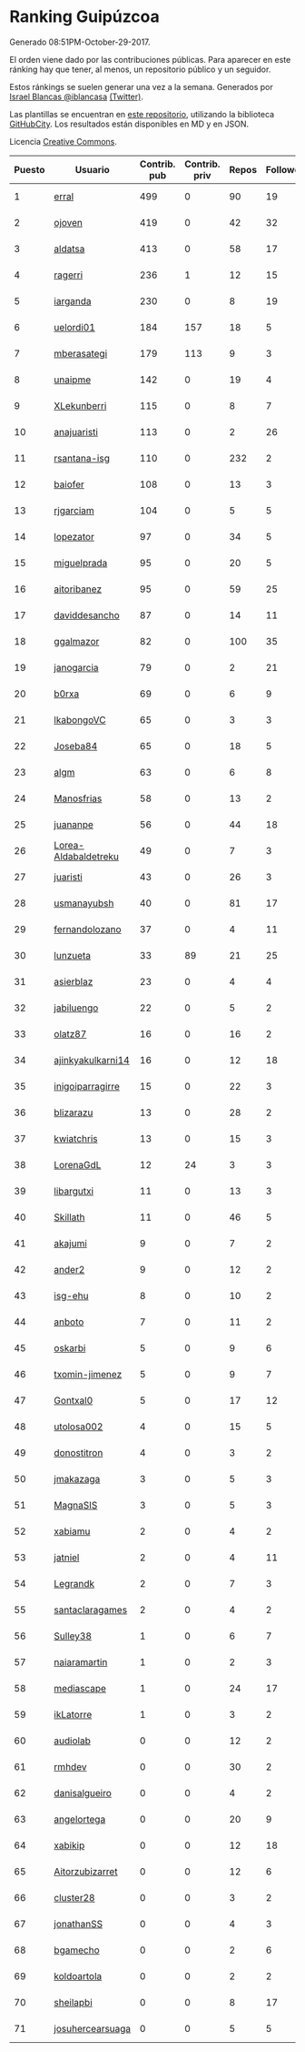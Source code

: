 # Ranking Guipúzcoa

Generado 08:51PM-October-29-2017.

El orden viene dado por las contribuciones públicas. Para aparecer en este ránking hay que tener, al menos, un repositorio público y un seguidor.

Estos ránkings se suelen generar una vez a la semana. Generados por [Israel Blancas @iblancasa](https://github.com/iblancasa/) [(Twitter)](https://twitter.com/iblancasa).

Las plantillas se encuentran en [este repositorio](https://github.com/iblancasa/GH-Spanish-Ranking), utilizando la biblioteca [GitHubCity](https://github.com/iblancasa/GitHubCity). Los resultados están disponibles en MD y en JSON.

Licencia [Creative Commons](https://creativecommons.org/licenses/by/4.0/).

| Puesto   |  Usuario  | Contrib. pub | Contrib. priv |Repos| Followers | Desde |  Avatar  |
|----------|-----------|--------------|---------------|-----|-----------|-------|----------|
|1|[erral](https://github.com/erral)|499|0|90|19|2011-05-29|![erral](https://avatars2.githubusercontent.com/u/817365)|
|2|[ojoven](https://github.com/ojoven)|419|0|42|32|2011-05-06|![ojoven](https://avatars1.githubusercontent.com/u/772734)|
|3|[aldatsa](https://github.com/aldatsa)|413|0|58|17|2013-06-19|![aldatsa](https://avatars2.githubusercontent.com/u/4741986)|
|4|[ragerri](https://github.com/ragerri)|236|1|12|15|2010-09-28|![ragerri](https://avatars0.githubusercontent.com/u/419327)|
|5|[iarganda](https://github.com/iarganda)|230|0|8|19|2013-04-02|![iarganda](https://avatars3.githubusercontent.com/u/4041131)|
|6|[uelordi01](https://github.com/uelordi01)|184|157|18|5|2015-04-22|![uelordi01](https://avatars1.githubusercontent.com/u/12067904)|
|7|[mberasategi](https://github.com/mberasategi)|179|113|9|3|2011-04-19|![mberasategi](https://avatars0.githubusercontent.com/u/738823)|
|8|[unaipme](https://github.com/unaipme)|142|0|19|4|2014-11-24|![unaipme](https://avatars0.githubusercontent.com/u/9933703)|
|9|[XLekunberri](https://github.com/XLekunberri)|115|0|8|7|2015-02-04|![XLekunberri](https://avatars1.githubusercontent.com/u/10845905)|
|10|[anajuaristi](https://github.com/anajuaristi)|113|0|2|26|2010-01-21|![anajuaristi](https://avatars3.githubusercontent.com/u/186591)|
|11|[rsantana-isg](https://github.com/rsantana-isg)|110|0|232|2|2016-05-10|![rsantana-isg](https://avatars1.githubusercontent.com/u/19290111)|
|12|[baiofer](https://github.com/baiofer)|108|0|13|3|2014-03-01|![baiofer](https://avatars2.githubusercontent.com/u/6826590)|
|13|[rjgarciam](https://github.com/rjgarciam)|104|0|5|5|2012-02-17|![rjgarciam](https://avatars1.githubusercontent.com/u/1446890)|
|14|[lopezator](https://github.com/lopezator)|97|0|34|5|2013-10-26|![lopezator](https://avatars0.githubusercontent.com/u/5780637)|
|15|[miguelprada](https://github.com/miguelprada)|95|0|20|5|2011-03-19|![miguelprada](https://avatars0.githubusercontent.com/u/678580)|
|16|[aitoribanez](https://github.com/aitoribanez)|95|0|59|25|2011-11-20|![aitoribanez](https://avatars2.githubusercontent.com/u/1209012)|
|17|[daviddesancho](https://github.com/daviddesancho)|87|0|14|11|2011-11-07|![daviddesancho](https://avatars2.githubusercontent.com/u/1177446)|
|18|[ggalmazor](https://github.com/ggalmazor)|82|0|100|35|2010-02-18|![ggalmazor](https://avatars1.githubusercontent.com/u/205913)|
|19|[janogarcia](https://github.com/janogarcia)|79|0|2|21|2009-03-06|![janogarcia](https://avatars1.githubusercontent.com/u/60790)|
|20|[b0rxa](https://github.com/b0rxa)|69|0|6|9|2014-03-07|![b0rxa](https://avatars3.githubusercontent.com/u/6883373)|
|21|[lkabongoVC](https://github.com/lkabongoVC)|65|0|3|3|2012-03-06|![lkabongoVC](https://avatars3.githubusercontent.com/u/1507997)|
|22|[Joseba84](https://github.com/Joseba84)|65|0|18|5|2013-09-30|![Joseba84](https://avatars0.githubusercontent.com/u/5579257)|
|23|[algm](https://github.com/algm)|63|0|6|8|2009-10-29|![algm](https://avatars3.githubusercontent.com/u/146385)|
|24|[Manosfrias](https://github.com/Manosfrias)|58|0|13|2|2014-12-05|![Manosfrias](https://avatars2.githubusercontent.com/u/10085811)|
|25|[juananpe](https://github.com/juananpe)|56|0|44|18|2011-09-25|![juananpe](https://avatars3.githubusercontent.com/u/1078305)|
|26|[Lorea-Aldabaldetreku](https://github.com/Lorea-Aldabaldetreku)|49|0|7|3|2016-12-26|![Lorea-Aldabaldetreku](https://avatars1.githubusercontent.com/u/24773049)|
|27|[juaristi](https://github.com/juaristi)|43|0|26|3|2015-05-01|![juaristi](https://avatars2.githubusercontent.com/u/12197371)|
|28|[usmanayubsh](https://github.com/usmanayubsh)|40|0|81|17|2014-09-07|![usmanayubsh](https://avatars2.githubusercontent.com/u/8685049)|
|29|[fernandolozano](https://github.com/fernandolozano)|37|0|4|11|2014-02-03|![fernandolozano](https://avatars0.githubusercontent.com/u/6573359)|
|30|[lunzueta](https://github.com/lunzueta)|33|89|21|25|2013-04-26|![lunzueta](https://avatars1.githubusercontent.com/u/4266279)|
|31|[asierblaz](https://github.com/asierblaz)|23|0|4|4|2016-02-22|![asierblaz](https://avatars2.githubusercontent.com/u/17404020)|
|32|[jabiluengo](https://github.com/jabiluengo)|22|0|5|2|2015-09-18|![jabiluengo](https://avatars3.githubusercontent.com/u/14353000)|
|33|[olatz87](https://github.com/olatz87)|16|0|16|2|2011-12-01|![olatz87](https://avatars1.githubusercontent.com/u/1233180)|
|34|[ajinkyakulkarni14](https://github.com/ajinkyakulkarni14)|16|0|12|18|2013-10-15|![ajinkyakulkarni14](https://avatars2.githubusercontent.com/u/5690213)|
|35|[inigoiparragirre](https://github.com/inigoiparragirre)|15|0|22|3|2013-06-18|![inigoiparragirre](https://avatars0.githubusercontent.com/u/4726310)|
|36|[blizarazu](https://github.com/blizarazu)|13|0|28|2|2010-06-13|![blizarazu](https://avatars1.githubusercontent.com/u/304059)|
|37|[kwiatchris](https://github.com/kwiatchris)|13|0|15|3|2015-09-09|![kwiatchris](https://avatars3.githubusercontent.com/u/14196954)|
|38|[LorenaGdL](https://github.com/LorenaGdL)|12|24|3|3|2014-11-21|![LorenaGdL](https://avatars3.githubusercontent.com/u/9889214)|
|39|[libargutxi](https://github.com/libargutxi)|11|0|13|3|2012-03-21|![libargutxi](https://avatars2.githubusercontent.com/u/1560714)|
|40|[Skillath](https://github.com/Skillath)|11|0|46|5|2013-10-18|![Skillath](https://avatars0.githubusercontent.com/u/5716415)|
|41|[akajumi](https://github.com/akajumi)|9|0|7|2|2011-03-24|![akajumi](https://avatars0.githubusercontent.com/u/688448)|
|42|[ander2](https://github.com/ander2)|9|0|12|2|2013-04-12|![ander2](https://avatars3.githubusercontent.com/u/4135033)|
|43|[isg-ehu](https://github.com/isg-ehu)|8|0|10|2|2016-05-05|![isg-ehu](https://avatars3.githubusercontent.com/u/19205461)|
|44|[anboto](https://github.com/anboto)|7|0|11|2|2012-03-14|![anboto](https://avatars2.githubusercontent.com/u/1537836)|
|45|[oskarbi](https://github.com/oskarbi)|5|0|9|6|2011-09-28|![oskarbi](https://avatars1.githubusercontent.com/u/1086896)|
|46|[txomin-jimenez](https://github.com/txomin-jimenez)|5|0|9|7|2012-09-27|![txomin-jimenez](https://avatars1.githubusercontent.com/u/2438137)|
|47|[Gontxal0](https://github.com/Gontxal0)|5|0|17|12|2013-11-22|![Gontxal0](https://avatars1.githubusercontent.com/u/6013722)|
|48|[utolosa002](https://github.com/utolosa002)|4|0|15|5|2012-04-01|![utolosa002](https://avatars1.githubusercontent.com/u/1595841)|
|49|[donostitron](https://github.com/donostitron)|4|0|3|2|2016-11-02|![donostitron](https://avatars2.githubusercontent.com/u/23212814)|
|50|[jmakazaga](https://github.com/jmakazaga)|3|0|5|3|2013-11-16|![jmakazaga](https://avatars3.githubusercontent.com/u/5956999)|
|51|[MagnaSIS](https://github.com/MagnaSIS)|3|0|5|3|2015-06-29|![MagnaSIS](https://avatars0.githubusercontent.com/u/13098664)|
|52|[xabiamu](https://github.com/xabiamu)|2|0|4|2|2011-06-23|![xabiamu](https://avatars1.githubusercontent.com/u/869975)|
|53|[jatniel](https://github.com/jatniel)|2|0|4|11|2011-09-22|![jatniel](https://avatars0.githubusercontent.com/u/1070744)|
|54|[Legrandk](https://github.com/Legrandk)|2|0|7|3|2013-02-20|![Legrandk](https://avatars3.githubusercontent.com/u/3646729)|
|55|[santaclaragames](https://github.com/santaclaragames)|2|0|4|2|2013-10-16|![santaclaragames](https://avatars3.githubusercontent.com/u/5699144)|
|56|[Sulley38](https://github.com/Sulley38)|1|0|6|7|2012-03-21|![Sulley38](https://avatars3.githubusercontent.com/u/1562410)|
|57|[naiaramartin](https://github.com/naiaramartin)|1|0|2|3|2012-08-01|![naiaramartin](https://avatars0.githubusercontent.com/u/2079601)|
|58|[mediascape](https://github.com/mediascape)|1|0|24|17|2013-10-14|![mediascape](https://avatars1.githubusercontent.com/u/5680867)|
|59|[ikLatorre](https://github.com/ikLatorre)|1|0|3|2|2015-08-11|![ikLatorre](https://avatars3.githubusercontent.com/u/13751581)|
|60|[audiolab](https://github.com/audiolab)|0|0|12|2|2011-07-30|![audiolab](https://avatars0.githubusercontent.com/u/948316)|
|61|[rmhdev](https://github.com/rmhdev)|0|0|30|2|2011-01-31|![rmhdev](https://avatars0.githubusercontent.com/u/593433)|
|62|[danisalgueiro](https://github.com/danisalgueiro)|0|0|4|2|2010-03-04|![danisalgueiro](https://avatars0.githubusercontent.com/u/215491)|
|63|[angelortega](https://github.com/angelortega)|0|0|20|9|2011-07-12|![angelortega](https://avatars2.githubusercontent.com/u/910340)|
|64|[xabikip](https://github.com/xabikip)|0|0|12|18|2011-10-07|![xabikip](https://avatars2.githubusercontent.com/u/1109793)|
|65|[Aitorzubizarret](https://github.com/Aitorzubizarret)|0|0|12|6|2012-02-14|![Aitorzubizarret](https://avatars3.githubusercontent.com/u/1437157)|
|66|[cluster28](https://github.com/cluster28)|0|0|3|2|2013-07-18|![cluster28](https://avatars3.githubusercontent.com/u/5039840)|
|67|[jonathanSS](https://github.com/jonathanSS)|0|0|4|3|2013-10-25|![jonathanSS](https://avatars3.githubusercontent.com/u/5776656)|
|68|[bgamecho](https://github.com/bgamecho)|0|0|2|6|2014-04-16|![bgamecho](https://avatars1.githubusercontent.com/u/7313057)|
|69|[koldoartola](https://github.com/koldoartola)|0|0|2|2|2014-04-13|![koldoartola](https://avatars3.githubusercontent.com/u/7279421)|
|70|[sheilapbi](https://github.com/sheilapbi)|0|0|8|17|2014-09-09|![sheilapbi](https://avatars2.githubusercontent.com/u/8705852)|
|71|[josuhercearsuaga](https://github.com/josuhercearsuaga)|0|0|5|5|2015-06-09|![josuhercearsuaga](https://avatars1.githubusercontent.com/u/12810089)|
